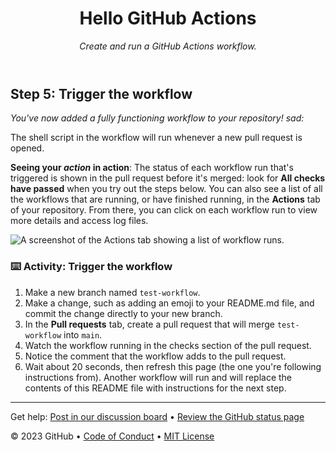 <header>

# Hello GitHub Actions

_Create and run a GitHub Actions workflow._

</header>

## Step 5: Trigger the workflow

_You've now added a fully functioning workflow to your repository! sad:_

The shell script in the workflow will run whenever a new pull request is opened.

**Seeing your _action_ in action**: The status of each workflow run that's triggered is shown in the pull request before it's merged: look for **All checks have passed** when you try out the steps below. You can also see a list of all the workflows that are running, or have finished running, in the **Actions** tab of your repository. From there, you can click on each workflow run to view more details and access log files.

![A screenshot of the Actions tab showing a list of workflow runs.](https://user-images.githubusercontent.com/16547949/62388049-4e64e600-b52a-11e9-8bf5-db0c5452360f.png)

### :keyboard: Activity: Trigger the workflow

1. Make a new branch named `test-workflow`.
1. Make a change, such as adding an emoji to your README.md file, and commit the change directly to your new branch.
1. In the **Pull requests** tab, create a pull request that will merge `test-workflow` into `main`.
1. Watch the workflow running in the checks section of the pull request.
1. Notice the comment that the workflow adds to the pull request.
1. Wait about 20 seconds, then refresh this page (the one you're following instructions from). Another workflow will run and will replace the contents of this README file with instructions for the next step.

<footer>

---

Get help: [Post in our discussion board](https://github.com/orgs/skills/discussions/categories/hello-github-actions) &bull; [Review the GitHub status page](https://www.githubstatus.com/)

&copy; 2023 GitHub &bull; [Code of Conduct](https://www.contributor-covenant.org/version/2/1/code_of_conduct/code_of_conduct.md) &bull; [MIT License](https://gh.io/mit)

</footer>
